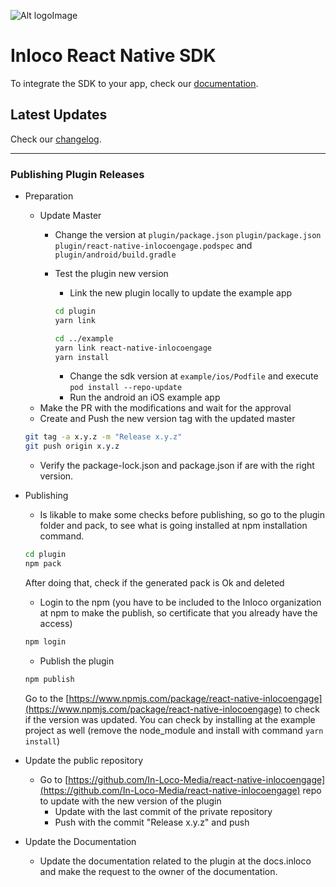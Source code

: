 ![Alt logoImage][logo]

Inloco React Native SDK
===
To integrate the SDK to your app, check our [documentation].

## Latest Updates

Check our [changelog].

[logo]:  https://mobile-api.s3.amazonaws.com/Extras/inloco-logo-medium.png
[documentation]: https://docs.inloco.ai/first-steps/integrating-sdk/react
[changelog]: https://docs.inloco.ai/updates/changelog/react-native

---

### Publishing Plugin Releases


- Preparation
    - Update Master
        - Change the version at `plugin/package.json` `plugin/package.json` `plugin/react-native-inlocoengage.podspec` and `plugin/android/build.gradle`
        - Test the plugin new version
            - Link the new plugin locally to update the example app

            ```bash
            cd plugin 
            yarn link

            cd ../example
            yarn link react-native-inlocoengage
            yarn install
            ```
            - Change the sdk version at `example/ios/Podfile` and execute `pod install --repo-update`
            - Run the android an iOS example app
    - Make the PR with the modifications and wait for the approval
    - Create and Push the new version tag with the updated master

    ```bash
    git tag -a x.y.z -m "Release x.y.z"
    git push origin x.y.z
    ```

    - Verify the package-lock.json and package.json if are with the right version.
- Publishing
    - Is likable to make some checks before publishing, so go to the plugin folder and pack, to see what is going installed at npm installation command.

    ```bash
    cd plugin
    npm pack
    ```

    After doing that, check if the generated pack is Ok and deleted

    - Login to the npm (you have to be included to the Inloco organization at npm to make the publish, so certificate that you already have the access)

    ```bash
    npm login
    ```

    - Publish the plugin

    ```bash
    npm publish
    ```

    Go to the [https://www.npmjs.com/package/react-native-inlocoengage](https://www.npmjs.com/package/react-native-inlocoengage) to check if the version was updated. You can check by installing at the example project as well (remove the node_module and install with command `yarn install`)

- Update the public repository
    - Go to [https://github.com/In-Loco-Media/react-native-inlocoengage](https://github.com/In-Loco-Media/react-native-inlocoengage) repo to update with the new version of the plugin
        - Update with the last commit of the private repository
        - Push with the commit "Release x.y.z" and push
- Update the Documentation
    - Update the documentation related to the plugin at the docs.inloco and make the request to the owner of the documentation.